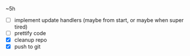 ~5h
- [ ] implement update handlers (maybe from start, or maybe when super tired)
- [ ] prettify code
- [x] cleanup repo
- [x] push to git
